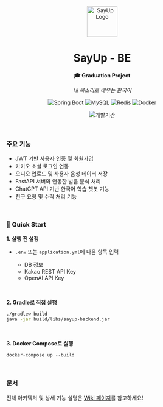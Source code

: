 <div align="center">
  <img src="https://github.com/user-attachments/assets/023d5d2a-23e7-44b6-850b-64c579b69b42" alt="SayUp Logo" width="80" />
  
  <h1>SayUp - BE</h1>
  <p><strong>🎓 Graduation Project</strong></p>
  <p><em>내 목소리로 배우는 한국어</em></p>

  <p align="center">
    <img src="https://img.shields.io/badge/Spring%20Boot-6DB33F?style=for-the-badge&logo=Spring&logoColor=white" alt="Spring Boot"/>
    <img src="https://img.shields.io/badge/MySQL-4479A1?style=for-the-badge&logo=MySQL&logoColor=white" alt="MySQL"/>
    <img src="https://img.shields.io/badge/Redis-DC382D?style=for-the-badge&logo=Redis&logoColor=white" alt="Redis"/>
    <img src="https://img.shields.io/badge/Docker-2496ED?style=for-the-badge&logo=Docker&logoColor=white" alt="Docker"/>
  </p>
  <p align="center">
    <img src="https://img.shields.io/badge/개발기간-2024.09~2025.06-7E57C2?style=for-the-badge" alt="개발기간"/>
</p>
</div>

<br>

### 주요 기능

- JWT 기반 사용자 인증 및 회원가입
- 카카오 소셜 로그인 연동
- 오디오 업로드 및 사용자 음성 데이터 저장
- FastAPI 서버와 연동한 발음 분석 처리
- ChatGPT API 기반 한국어 학습 챗봇 기능
- 친구 요청 및 수락 처리 기능

<br>

### 🚀 Quick Start

**1. 실행 전 설정**

- `.env` 또는 `application.yml`에 다음 항목 입력
  
  - DB 정보
  - Kakao REST API Key
  - OpenAI API Key

<br>

**2. Gradle로 직접 실행**

```bash
./gradlew build
java -jar build/libs/sayup-backend.jar
```

<br>

**3. Docker Compose로 실행**
```
docker-compose up --build
```
<br>

 ### 문서
 전체 아키텍처 및 상세 기능 설명은 [Wiki 페이지](https://github.com/GraduationProject-SayUp/SayUp-Back/wiki)를 참고하세요!
